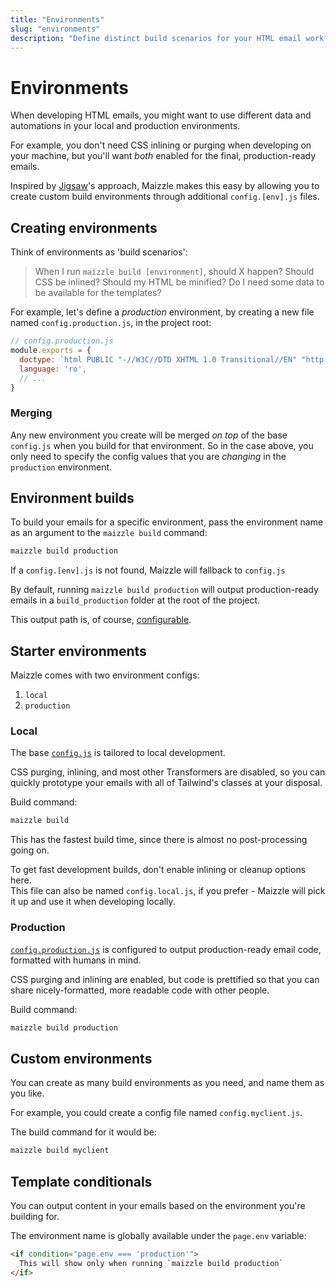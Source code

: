```yaml
---
title: "Environments"
slug: "environments"
description: "Define distinct build scenarios for your HTML email workflow, each with their own settings"
---
```


# Environments

When developing HTML emails, you might want to use different data and automations in your local and production environments. 

For example, you don't need CSS inlining or purging when developing on your machine, but you'll want _both_ enabled for the final, production-ready emails.

Inspired by [Jigsaw](https://jigsaw.tighten.co/)'s approach, Maizzle makes this easy by allowing you to create custom build environments through additional `config.[env].js` files.

## Creating environments

Think of environments as 'build scenarios':

> When I run `maizzle build [environment]`, should X happen? Should CSS be inlined? Should my HTML be minified? Do I need some data to be available for the templates?

For example, let's define a _production_ environment, by creating a new file named `config.production.js`, in the project root:

```js
// config.production.js
module.exports = {
  doctype: `html PUBLIC "-//W3C//DTD XHTML 1.0 Transitional//EN" "http://www.w3.org/TR/xhtml1/DTD/xhtml1-transitional.dtd"`,
  language: 'ro',
  // ...
}
```

### Merging

Any new environment you create will be merged _on top_ of the base `config.js` when you build for that environment.
So in the case above, you only need to specify the config values that you are _changing_ in the `production` environment.

## Environment builds

To build your emails for a specific environment, pass the environment name as an argument to the `maizzle build` command:

```bash
maizzle build production
```

<div class="bg-cool-gray-50 border-l-4 border-gradient-b-ocean-light p-4 mb-4 text-md" role="alert">
  <div class="text-cool-gray-500">If a <code>config.[env].js</code> is not found, Maizzle will fallback to <code>config.js</code></div>
</div>

By default, running `maizzle build production` will output production-ready emails in a `build_production` folder at the root of the project.

This output path is, of course, [configurable](/docs/build-paths/#path).

## Starter environments

Maizzle comes with two environment configs:

1. `local`
3. `production`

### Local

The base [`config.js`](https://github.com/maizzle/maizzle/blob/master/config.js) is tailored to local development.

CSS purging, inlining, and most other Transformers are disabled, so you can quickly prototype your emails with all of Tailwind's classes at your disposal.

Build command: 

```bash
maizzle build
```

This has the fastest build time, since there is almost no post-processing going on.

<div class="bg-cool-gray-50 border-l-4 border-gradient-b-ocean-light p-4 mb-4 text-md" role="alert">
  <div class="text-cool-gray-500">To get fast development builds, don't enable inlining or cleanup options here.</div>
</div>

<div class="bg-cool-gray-50 border-l-4 border-gradient-b-ocean-light p-4 mb-4 text-md" role="alert">
  <div class="text-cool-gray-500">This file can also be named <code>config.local.js</code>, if you prefer - Maizzle will pick it up and use it when developing locally.</div>
</div>

### Production

[`config.production.js`](https://github.com/maizzle/maizzle/blob/master/config.production.js) is configured to output production-ready email code, formatted with humans in mind. 

CSS purging and inlining are enabled, but code is prettified so that you can share nicely-formatted, more readable code with other people.

Build command: 

```bash
maizzle build production
```

## Custom environments

You can create as many build environments as you need, and name them as you like.

For example, you could create a config file named `config.myclient.js`. 

The build command for it would be:

```bash
maizzle build myclient
```

## Template conditionals

You can output content in your emails based on the environment you're building for.

The environment name is globally available under the `page.env` variable:

```html
<if condition="page.env === 'production'">
  This will show only when running `maizzle build production` 
</if>
```

